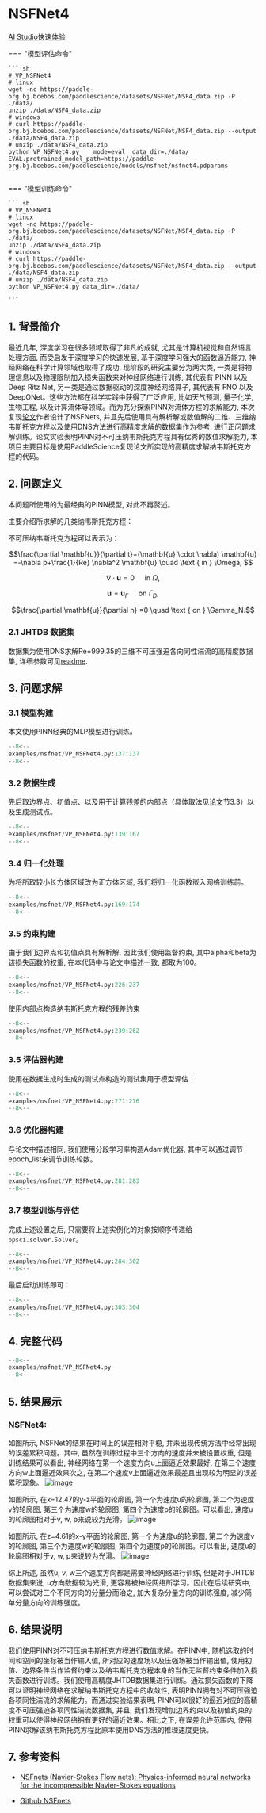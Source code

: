 # NSFNet4

<a href="https://aistudio.baidu.com/projectdetail/7305374" class="md-button md-button--primary" style>AI Studio快速体验</a>

=== "模型评估命令"

    ``` sh
    # VP_NSFNet4
    # linux
    wget -nc https://paddle-org.bj.bcebos.com/paddlescience/datasets/NSFNet/NSF4_data.zip -P ./data/
    unzip ./data/NSF4_data.zip
    # windows
    # curl https://paddle-org.bj.bcebos.com/paddlescience/datasets/NSFNet/NSF4_data.zip --output ./data/NSF4_data.zip
    # unzip ./data/NSF4_data.zip
    python VP_NSFNet4.py    mode=eval  data_dir=./data/  EVAL.pretrained_model_path=https://paddle-org.bj.bcebos.com/paddlescience/models/nsfnet/nsfnet4.pdparams
    ```

=== "模型训练命令"

    ``` sh
    # VP_NSFNet4
    # linux
    wget -nc https://paddle-org.bj.bcebos.com/paddlescience/datasets/NSFNet/NSF4_data.zip -P ./data/
    unzip ./data/NSF4_data.zip
    # windows
    # curl https://paddle-org.bj.bcebos.com/paddlescience/datasets/NSFNet/NSF4_data.zip --output ./data/NSF4_data.zip
    # unzip ./data/NSF4_data.zip
    python VP_NSFNet4.py data_dir=./data/

    ```
## 1. 背景简介
 最近几年, 深度学习在很多领域取得了非凡的成就, 尤其是计算机视觉和自然语言处理方面, 而受启发于深度学习的快速发展, 基于深度学习强大的函数逼近能力, 神经网络在科学计算领域也取得了成功, 现阶段的研究主要分为两大类, 一类是将物理信息以及物理限制加入损失函数来对神经网络进行训练,  其代表有 PINN 以及 Deep Ritz Net, 另一类是通过数据驱动的深度神经网络算子, 其代表有 FNO 以及 DeepONet。这些方法都在科学实践中获得了广泛应用, 比如天气预测, 量子化学, 生物工程, 以及计算流体等领域。而为充分探索PINN对流体方程的求解能力, 本次复现[论文](https://arxiv.org/abs/2003.06496)作者设计了NSFNets, 并且先后使用具有解析解或数值解的二维、三维纳韦斯托克方程以及使用DNS方法进行高精度求解的数据集作为参考,  进行正问题求解训练。论文实验表明PINN对不可压纳韦斯托克方程具有优秀的数值求解能力,  本项目主要目标是使用PaddleScience复现论文所实现的高精度求解纳韦斯托克方程的代码。
## 2. 问题定义
本问题所使用的为最经典的PINN模型, 对此不再赘述。

主要介绍所求解的几类纳韦斯托克方程：

不可压纳韦斯托克方程可以表示为：

$$\frac{\partial \mathbf{u}}{\partial t}+(\mathbf{u} \cdot \nabla) \mathbf{u} =-\nabla p+\frac{1}{Re} \nabla^2 \mathbf{u} \quad \text { in } \Omega, $$

$$\nabla \cdot \mathbf{u} =0 \quad  \text { in } \Omega, $$

$$\mathbf{u} =\mathbf{u}_{\Gamma} \quad \text { on } \Gamma_D, $$

$$\frac{\partial \mathbf{u}}{\partial n} =0 \quad \text { on } \Gamma_N.$$

### 2.1 JHTDB 数据集
数据集为使用DNS求解Re=999.35的三维不可压强迫各向同性湍流的高精度数据集, 详细参数可见[readme](https://turbulence.pha.jhu.edu/Forced_isotropic_turbulence.aspx).

## 3. 问题求解
### 3.1 模型构建
本文使用PINN经典的MLP模型进行训练。
``` py linenums="137"
--8<--
examples/nsfnet/VP_NSFNet4.py:137:137
--8<--
```
### 3.2 数据生成
先后取边界点、初值点、以及用于计算残差的内部点（具体取法见[论文](https://arxiv.org/abs/2003.06496)节3.3）以及生成测试点。
``` py linenums="139"
--8<--
examples/nsfnet/VP_NSFNet4.py:139:167
--8<--
```
### 3.4 归一化处理
为将所取较小长方体区域改为正方体区域, 我们将归一化函数嵌入网络训练前。
``` py linenums="174"
--8<--
examples/nsfnet/VP_NSFNet4.py:169:174
--8<--
```
### 3.5 约束构建
由于我们边界点和初值点具有解析解, 因此我们使用监督约束, 其中alpha和beta为该损失函数的权重, 在本代码中与论文中描述一致, 都取为100。
``` py linenums="226"
--8<--
examples/nsfnet/VP_NSFNet4.py:226:237
--8<--
```
使用内部点构造纳韦斯托克方程的残差约束
``` py linenums="239"
--8<--
examples/nsfnet/VP_NSFNet4.py:239:262
--8<--
```
### 3.5 评估器构建
使用在数据生成时生成的测试点构造的测试集用于模型评估：
``` py linenums="271"
--8<--
examples/nsfnet/VP_NSFNet4.py:271:276
--8<--
```

### 3.6 优化器构建
与论文中描述相同, 我们使用分段学习率构造Adam优化器, 其中可以通过调节epoch_list来调节训练轮数。
``` py linenums="281"
--8<--
examples/nsfnet/VP_NSFNet4.py:281:283
--8<--
```

### 3.7 模型训练与评估
完成上述设置之后, 只需要将上述实例化的对象按顺序传递给 `ppsci.solver.Solver`。

``` py linenums="284"
--8<--
examples/nsfnet/VP_NSFNet4.py:284:302
--8<--
```

最后启动训练即可：

``` py linenums="303"
--8<--
examples/nsfnet/VP_NSFNet4.py:303:304
--8<--
```


## 4. 完整代码
``` py linenums="1" title="NSFNet.py"
--8<--
examples/nsfnet/VP_NSFNet4.py
--8<--
```
## 5. 结果展示
### NSFNet4:
如图所示, NSFNet的结果在时间上的误差相对平稳, 并未出现传统方法中经常出现的误差累积问题。其中, 虽然在训练过程中三个方向的速度并未被设置权重, 但是训练结果可以看出, 神经网络在第一个速度方向u上面逼近效果最好, 在第三个速度方向w上面逼近效果次之, 在第二个速度v上面逼近效果最差且出现较为明显的误差累积现象。
![image](https://paddle-org.bj.bcebos.com/paddlescience/docs/NSFNet/error.jpg)

如图所示, 在x=12.47的y-z平面的轮廓图, 第一个为速度u的轮廓图, 第二个为速度v的轮廓图, 第三个为速度w的轮廓图, 第四个为速度p的轮廓图。可以看出, 速度u的轮廓图相对于v, w, p来说较为光滑。
![image](https://paddle-org.bj.bcebos.com/paddlescience/docs/NSFNet/x%3D0%20plane.png)

如图所示, 在z=4.61的x-y平面的轮廓图, 第一个为速度u的轮廓图, 第二个为速度v的轮廓图, 第三个为速度w的轮廓图, 第四个为速度p的轮廓图。可以看出, 速度u的轮廓图相对于v, w, p来说较为光滑。
![image](https://paddle-org.bj.bcebos.com/paddlescience/docs/NSFNet/z%3D0%20plane.png)

综上所述, 虽然u, v, w三个速度方向都是需要神经网络进行训练, 但是对于JHTDB数据集来说, u方向数据较为光滑, 更容易被神经网络所学习。因此在后续研究中, 可以尝试对三个不同方向的分量分而治之, 加大复杂分量方向的训练强度, 减少简单分量方向的训练强度。
## 6. 结果说明
我们使用PINN对不可压纳韦斯托克方程进行数值求解。在PINN中, 随机选取的时间和空间的坐标被当作输入值, 所对应的速度场以及压强场被当作输出值, 使用初值、边界条件当作监督约束以及纳韦斯托克方程本身的当作无监督约束条件加入损失函数进行训练。我们使用高精度JHTDB数据集进行训练。通过损失函数的下降可以证明神经网络在求解纳韦斯托克方程中的收敛性, 表明PINN拥有对不可压强迫各项同性湍流的求解能力。而通过实验结果表明, PINN可以很好的逼近对应的高精度不可压强迫各项同性湍流数据集, 并且, 我们发现增加边界约束以及初值约束的权重可以使得神经网络拥有更好的逼近效果。相比之下, 在误差允许范围内, 使用PINN求解该纳韦斯托克方程比原本使用DNS方法的推理速度更快。
## 7. 参考资料
- [NSFnets (Navier-Stokes Flow nets): Physics-informed neural networks for the incompressible Navier-Stokes equations](https://arxiv.org/abs/2003.06496)

- [Github NSFnets](https://github.com/Alexzihaohu/NSFnets/tree/master)
